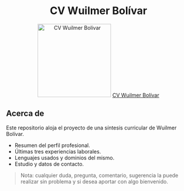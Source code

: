 <div align="center">
<h1>CV Wuilmer Bolívar</h1>
<img src="https://user-images.githubusercontent.com/12962887/201484876-75290af9-ccd6-4f6d-be96-6a8fb4f20c4b.png" alt="CV Wuilmer Bolivar" height="200" widdth="330" />
<a href="https://wbolivarser.wordpress.com/">CV Wuilmer Bolívar</a>
</div>

## Acerca de
Este repositorio aloja el proyecto de una síntesis curricular de Wuilmer Bolívar.

- Resumen del perfil profesional.
- Últimas tres experiencias laborales.
- Lenguajes usados y dominios del mismo.
- Estudio y datos de contacto.

> Nota: cualquier duda, pregunta, comentario, sugerencia la puede realizar sin problema y si desea aportar con algo bienvenido.